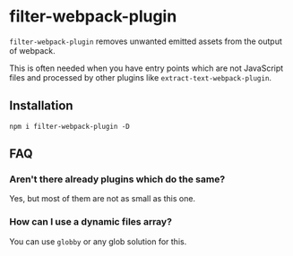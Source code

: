 # filter-webpack-plugin

`filter-webpack-plugin` removes unwanted emitted assets from the output of webpack.  

This is often needed when you have entry points which are not JavaScript files and processed by other plugins like `extract-text-webpack-plugin`.

## Installation

`npm i filter-webpack-plugin -D`

## FAQ

### Aren't there already plugins which do the same?
Yes, but most of them are not as small as this one.

### How can I use a dynamic files array?
You can use `globby` or any glob solution for this.
